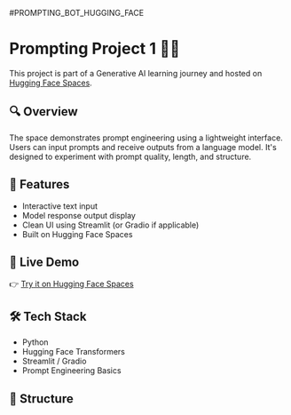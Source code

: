 #PROMPTING_BOT_HUGGING_FACE
# Prompting Project 1 🧠✨

This project is part of a Generative AI learning journey and hosted on [Hugging Face Spaces](https://huggingface.co/spaces/duaarajper4/prompting_project_1).

## 🔍 Overview

The space demonstrates prompt engineering using a lightweight interface. Users can input prompts and receive outputs from a language model. It's designed to experiment with prompt quality, length, and structure.

## 🚀 Features

- Interactive text input
- Model response output display
- Clean UI using Streamlit (or Gradio if applicable)
- Built on Hugging Face Spaces

## 🔗 Live Demo

👉 [Try it on Hugging Face Spaces](https://huggingface.co/spaces/duaarajper4/prompting_project_1)

## 🛠 Tech Stack

- Python
- Hugging Face Transformers
- Streamlit / Gradio
- Prompt Engineering Basics

## 📁 Structure



